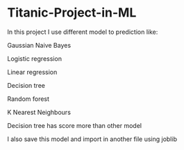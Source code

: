 # Titanic-Project-in-ML

In this project I use different model to prediction like: 

Gaussian Naive Bayes 

Logistic regression

Linear regression 

Decision tree 

Random forest 

K Nearest Neighbours  


Decision tree has score more than other model  


I also save this model and import in another file using joblib
